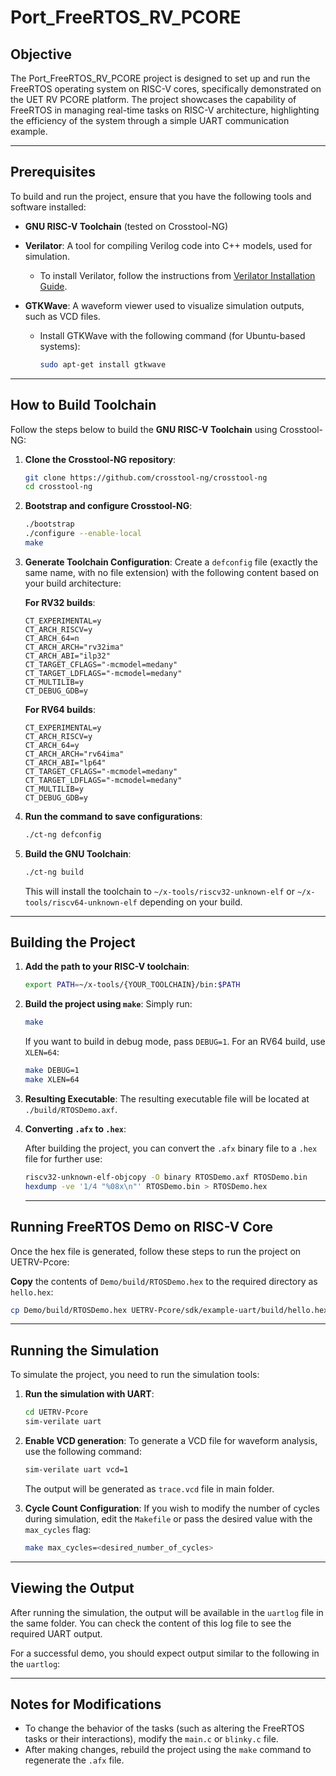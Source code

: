 # **Port_FreeRTOS_RV_PCORE**

## **Objective**

The Port_FreeRTOS_RV_PCORE project is designed to set up and run the FreeRTOS operating system on RISC-V cores, specifically demonstrated on the UET RV PCORE platform. The project showcases the capability of FreeRTOS in managing real-time tasks on RISC-V architecture, highlighting the efficiency of the system through a simple UART communication example.

---

## **Prerequisites**

To build and run the project, ensure that you have the following tools and software installed:

- **GNU RISC-V Toolchain** (tested on Crosstool-NG)
- **Verilator**: A tool for compiling Verilog code into C++ models, used for simulation.
  - To install Verilator, follow the instructions from [Verilator Installation Guide](https://verilator.org/).
  
- **GTKWave**: A waveform viewer used to visualize simulation outputs, such as VCD files.
  - Install GTKWave with the following command (for Ubuntu-based systems):
    
    ```bash
    sudo apt-get install gtkwave
    ```
---

## **How to Build Toolchain**

Follow the steps below to build the **GNU RISC-V Toolchain** using Crosstool-NG:

1. **Clone the Crosstool-NG repository**:
   ```bash
   git clone https://github.com/crosstool-ng/crosstool-ng
   cd crosstool-ng
   ```

2. **Bootstrap and configure Crosstool-NG**:
   ```bash
   ./bootstrap
   ./configure --enable-local
   make
   ```

3. **Generate Toolchain Configuration**:
   Create a `defconfig` file (exactly the same name, with no file extension) with the following content based on your build architecture:

   **For RV32 builds**:
   ```text
   CT_EXPERIMENTAL=y
   CT_ARCH_RISCV=y
   CT_ARCH_64=n
   CT_ARCH_ARCH="rv32ima"
   CT_ARCH_ABI="ilp32"
   CT_TARGET_CFLAGS="-mcmodel=medany"
   CT_TARGET_LDFLAGS="-mcmodel=medany"
   CT_MULTILIB=y
   CT_DEBUG_GDB=y
   ```

   **For RV64 builds**:
   ```text
   CT_EXPERIMENTAL=y
   CT_ARCH_RISCV=y
   CT_ARCH_64=y
   CT_ARCH_ARCH="rv64ima"
   CT_ARCH_ABI="lp64"
   CT_TARGET_CFLAGS="-mcmodel=medany"
   CT_TARGET_LDFLAGS="-mcmodel=medany"
   CT_MULTILIB=y
   CT_DEBUG_GDB=y
   ```

4. **Run the command to save configurations**:
   ```bash
   ./ct-ng defconfig
   ```

5. **Build the GNU Toolchain**:
   ```bash
   ./ct-ng build
   ```

   This will install the toolchain to `~/x-tools/riscv32-unknown-elf` or `~/x-tools/riscv64-unknown-elf` depending on your build.

---

## **Building the Project**

1. **Add the path to your RISC-V toolchain**:
   ```bash
   export PATH=~/x-tools/{YOUR_TOOLCHAIN}/bin:$PATH
   ```

2. **Build the project using `make`**:
   Simply run:
   ```bash
   make
   ```

   If you want to build in debug mode, pass `DEBUG=1`. For an RV64 build, use `XLEN=64`:
   ```bash
   make DEBUG=1
   make XLEN=64
   ```

3. **Resulting Executable**:
   The resulting executable file will be located at `./build/RTOSDemo.axf`.
   
4. **Converting `.afx` to `.hex`**:

    After building the project, you can convert the `.afx` binary file to a `.hex` file for further use:
   
      ```bash
      riscv32-unknown-elf-objcopy -O binary RTOSDemo.axf RTOSDemo.bin
      hexdump -ve '1/4 "%08x\n"' RTOSDemo.bin > RTOSDemo.hex
      ```
   ---

## **Running FreeRTOS Demo on RISC-V Core**

Once the hex file is generated, follow these steps to run the project on UETRV-Pcore:

**Copy** the contents of `Demo/build/RTOSDemo.hex` to the required directory as `hello.hex`:
```bash
cp Demo/build/RTOSDemo.hex UETRV-Pcore/sdk/example-uart/build/hello.hex
```

---

## **Running the Simulation**

To simulate the project, you need to run the simulation tools:

1. **Run the simulation with UART**:
   ```bash
   cd UETRV-Pcore
   sim-verilate uart
   ```

2. **Enable VCD generation**:
   To generate a VCD file for waveform analysis, use the following command:
   ```bash
   sim-verilate uart vcd=1
   ```
   The output will be generated as `trace.vcd` file in main folder.
   
4. **Cycle Count Configuration**:
   If you wish to modify the number of cycles during simulation, edit the `Makefile` or pass the desired value with the `max_cycles` flag:
   ```bash
   make max_cycles=<desired_number_of_cycles>
   ```

---

## **Viewing the Output**

After running the simulation, the output will be available in the `uartlog` file in the same folder. You can check the content of this log file to see the required UART output.

For a successful demo, you should expect output similar to the following in the `uartlog`:

---

## **Notes for Modifications**

- To change the behavior of the tasks (such as altering the FreeRTOS tasks or their interactions), modify the `main.c` or `blinky.c` file.
- After making changes, rebuild the project using the `make` command to regenerate the `.afx` file.


